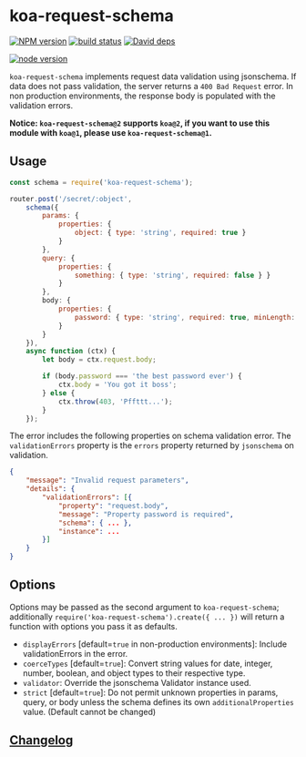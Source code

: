 koa-request-schema
==================

[![NPM version][npm-image]][npm-url]
[![build status][travis-image]][travis-url]
[![David deps][david-image]][david-url]

[![node version][node-image]][node-url]

[npm-image]: https://img.shields.io/npm/v/koa-request-schema.svg?style=flat-square
[npm-url]: https://npmjs.org/package/koa-request-schema
[travis-image]: https://img.shields.io/travis/dantman/koa-request-schema.svg?style=flat-square
[travis-url]: https://travis-ci.org/dantman/koa-request-schema
[david-image]: https://img.shields.io/david/dantman/koa-request-schema.svg?style=flat-square
[david-url]: https://david-dm.org/dantman/koa-request-schema
[node-image]: https://img.shields.io/badge/node.js-%3E=_0.4-green.svg?style=flat-square
[node-url]: http://nodejs.org


`koa-request-schema` implements request data validation using jsonschema. If data does not pass validation, the server returns a `400 Bad Request` error. In non production environments, the response body is populated with the validation errors.

**Notice: `koa-request-schema@2` supports `koa@2`, if you want to use this module with `koa@1`, please use `koa-request-schema@1`.**

Usage
-----

```js
const schema = require('koa-request-schema');

router.post('/secret/:object',
	schema({
		params: {
			properties: {
				object: { type: 'string', required: true }
			}
		},
		query: {
			properties: {
				something: { type: 'string', required: false } }
			}
		},
		body: {
			properties: {
				password: { type: 'string', required: true, minLength: 10 }
			}
		}
	}),
	async function (ctx) {
		let body = ctx.request.body;

		if (body.password === 'the best password ever') {
			ctx.body = 'You got it boss';
		} else {
			ctx.throw(403, 'Pffttt...');
		}
	});
```

The error includes the following properties on schema validation error. The `validationErrors` property is the `errors` property returned by `jsonschema` on validation.

```json
{
	"message": "Invalid request parameters",
	"details": {
		"validationErrors": [{
			"property": "request.body",
			"message": "Property password is required",
			"schema": { ... },
			"instance": ...
		}]
	}
}
```

Options
-------

Options may be passed as the second argument to `koa-request-schema`; additionally `require('koa-request-schema').create({ ... })` will return a function with options you pass it as defaults.

* `displayErrors` [default=`true` in non-production environments]: Include validationErrors in the error.
* `coerceTypes` [default=`true`]: Convert string values for date, integer, number, boolean, and object types to their respective type.
* `validator`: Override the jsonschema Validator instance used.
* `strict` [default=`true`]: Do not permit unknown properties in params, query, or body unless the schema defines its own `additionalProperties` value. (Default cannot be changed)

[Changelog](./history.md)
-------------------------